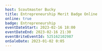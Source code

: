 ```yaml
---
host: Scoutmaster Bucky
title: Entrepreneurship Merit Badge Online
online: true
badge: Entrepreneurship
eventDateStart: 2023-02-16 18:00
eventDateEnd: 2023-02-16 21:30
eventBriteEventId: 525162102987
onSaleDate: 2023-01-02 0:05
---
```

